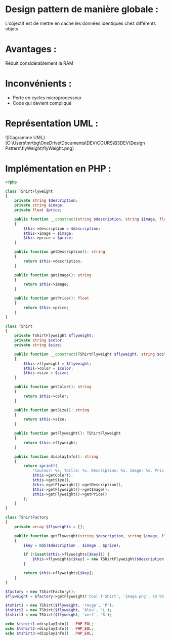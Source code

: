 # Design pattern de manière globale :
L'objectif est de mettre en cache les données identiques chez différents objets

# Avantages :
Réduit considérablement la RAM

# Inconvénients : 
- Perte en cycles microprocesseur
- Code qui devient compliqué
  
# Représentation UML : 
![Diagramme UML](C:\Users\mrtbg\OneDrive\Documents\DEV\COURS\B3DEV\Design Pattern\flyWeight\flyWeight.png)

# Implémentation en PHP :
``` php
<?php

class TShirtFlyweight
{
    private string $description;
    private string $image;
    private float $price;

    public function __construct(string $description, string $image, float $price)
    {
        $this->description = $description;
        $this->image = $image;
        $this->price = $price;
    }

    public function getDescription(): string
    {
        return $this->description;
    }

    public function getImage(): string
    {
        return $this->image;
    }

    public function getPrice(): float
    {
        return $this->price;
    }
}

class TShirt
{
    private TShirtFlyweight $flyweight;
    private string $color;
    private string $size;

    public function __construct(TShirtFlyweight $flyweight, string $color, string $size)
    {
        $this->flyweight = $flyweight;
        $this->color = $color;
        $this->size = $size;
    }

    public function getColor(): string
    {
        return $this->color;
    }

    public function getSize(): string
    {
        return $this->size;
    }

    public function getFlyweight(): TShirtFlyweight
    {
        return $this->flyweight;
    }

    public function displayInfo(): string
    {
        return sprintf(
            "Couleur: %s, Taille: %s, Description: %s, Image: %s, Prix: %.2f",
            $this->getColor(),
            $this->getSize(),
            $this->getFlyweight()->getDescription(),
            $this->getFlyweight()->getImage(),
            $this->getFlyweight()->getPrice()
        );
    }
}

class TShirtFactory
{
    private array $flyweights = [];

    public function getFlyweight(string $description, string $image, float $price): TShirtFlyweight
    {
        $key = md5($description . $image . $price);

        if (!isset($this->flyweights[$key])) {
            $this->flyweights[$key] = new TShirtFlyweight($description, $image, $price);
        }

        return $this->flyweights[$key];
    }
}

$factory = new TShirtFactory();
$flyweight = $factory->getFlyweight('Cool T-Shirt', 'image.png', 19.99);

$tshirt1 = new TShirt($flyweight, 'rouge', 'M');
$tshirt2 = new TShirt($flyweight, 'bleu', 'L');
$tshirt3 = new TShirt($flyweight, 'vert', 'S');

echo $tshirt1->displayInfo() . PHP_EOL;
echo $tshirt2->displayInfo() . PHP_EOL;
echo $tshirt3->displayInfo() . PHP_EOL;
```

